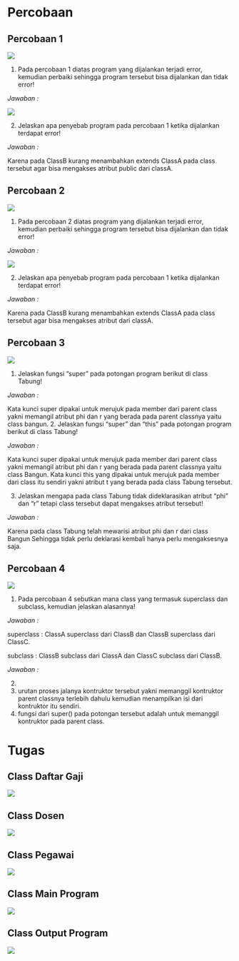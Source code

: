# Percobaan 
## Percobaan 1

<img src="img/o1.png" />

1. Pada percobaan 1 diatas program yang dijalankan terjadi error, kemudian perbaiki sehingga
program tersebut bisa dijalankan dan tidak error!

*Jawaban :*

<img src="img/c1.png" />


2. Jelaskan apa penyebab program pada percobaan 1 ketika dijalankan terdapat error!

*Jawaban :*

Karena pada ClassB kurang menambahkan extends ClassA pada class tersebut agar bisa mengakses atribut public dari classA. 

## Percobaan 2

<img src="img/o1.png" />


1. Pada percobaan 2 diatas program yang dijalankan terjadi error, kemudian perbaiki sehingga
program tersebut bisa dijalankan dan tidak error!

*Jawaban :*

<img src="img/c2.png" />


2. Jelaskan apa penyebab program pada percobaan 1 ketika dijalankan terdapat error!

*Jawaban :*

Karena pada ClassB kurang menambahkan extends ClassA pada class tersebut agar bisa mengakses atribut dari classA. 

## Percobaan 3

<img src="img/o2.png" />


1. Jelaskan fungsi “super” pada potongan program berikut di class Tabung!

*Jawaban :*

Kata kunci super dipakai untuk merujuk pada member dari parent class yakni memangil atribut phi dan r yang berada pada parent classnya yaitu class bangun.
2. Jelaskan fungsi “super” dan “this” pada potongan program berikut di class Tabung!

*Jawaban :*

Kata kunci super dipakai untuk merujuk pada member dari parent class yakni memangil atribut phi dan r yang berada pada parent classnya yaitu class Bangun.
Kata kunci this yang dipakai untuk merujuk pada member dari class itu sendiri yakni atribut t yang berada pada class Tabung tersebut. 

3. Jelaskan mengapa pada class Tabung tidak dideklarasikan atribut “phi” dan “r” tetapi class tersebut dapat mengakses atribut tersebut!

*Jawaban :*

Karena pada class Tabung telah mewarisi atribut phi dan r dari class Bangun Sehingga tidak perlu deklarasi kembali hanya perlu mengaksesnya saja.


## Percobaan 4

<img src="img/o3.png" />


1. Pada percobaan 4 sebutkan mana class yang termasuk superclass dan subclass, kemudian
jelaskan alasannya!

*Jawaban :*

superclass : ClassA superclass dari ClassB dan ClassB superclass dari ClassC.

subclass : ClassB subclass dari ClassA dan ClassC subclass dari ClassB.

*Jawaban :*

2.
3. urutan proses jalanya kontruktor tersebut yakni memanggil kontruktor parent classnya terlebih dahulu kemudian menampilkan isi dari kontruktor itu sendiri.
4. fungsi dari super() pada potongan tersebut adalah untuk memanggil kontruktor pada parent class.



# Tugas
## Class Daftar Gaji
<img src="img/dg.png" />

## Class Dosen
<img src="img/d.png" />

## Class Pegawai
<img src="img/p.png" />

## Class Main Program
<img src="img/t.png" />

## Class Output Program
<img src="img/o.png" />
